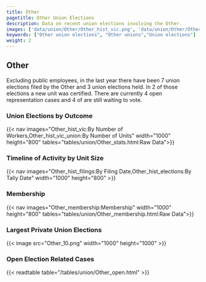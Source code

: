 ```yaml
---
title: Other
pagetitle: Other Union Elections
description: Data on recent union elections involving the Other.
images: ['data/union/Other/Other_hist_vic.png', 'data/union/Other/Other_hist_size.png', 'data/union/Other/Other_10.png']
keywords: ["Other union elections", "Other unions","Union elections"]
weight: 2
---
```

##  Other

Excluding public employees, in the last year there have been 7 union elections filed by the Other and 3 union elections held. In 2 of those elections a new unit was certified. There are currently 4 open representation cases and 4 of are still waiting to vote.

### Union Elections by Outcome
{{< nav images="Other_hist_vic:By Number of Workers,Other_hist_vic_union:By Number of Units" width="1000" height="800" tables="tables/union/Other_stats.html:Raw Data">}}

### Timeline of Activity by Unit Size
{{< nav images="Other_hist_filings:By Filing Date,Other_hist_elections:By Tally Date" width="1000" height="800" >}}

### Membership
{{< nav images="Other_membership:Membership" width="1000" height="800" tables="tables/union/Other_membership.html:Raw Data">}}

### Largest Private Union Elections
{{< image src="Other_10.png" width="1000" height="1000"  >}}

### Open Election Related Cases
{{< readtable table="/tables/union/Other_open.html" >}}

